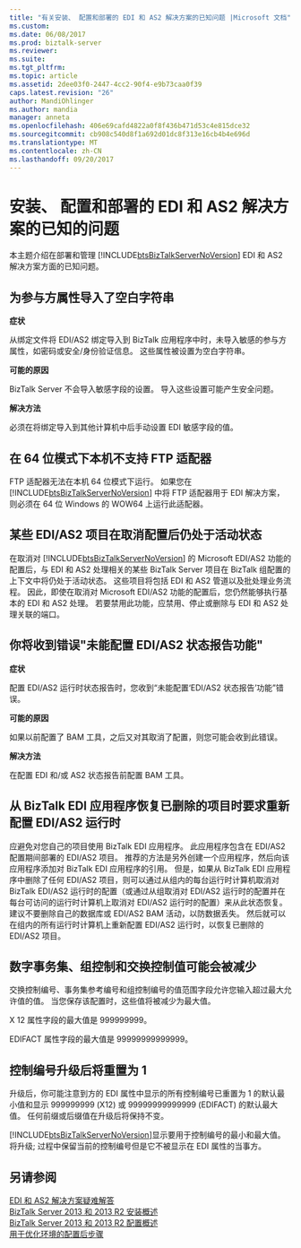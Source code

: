 ```yaml
---
title: "有关安装、 配置和部署的 EDI 和 AS2 解决方案的已知问题 |Microsoft 文档"
ms.custom: 
ms.date: 06/08/2017
ms.prod: biztalk-server
ms.reviewer: 
ms.suite: 
ms.tgt_pltfrm: 
ms.topic: article
ms.assetid: 2dee03f0-2447-4cc2-90f4-e9b73caa0f39
caps.latest.revision: "26"
author: MandiOhlinger
ms.author: mandia
manager: anneta
ms.openlocfilehash: 406e69cafd4822a0f8f436b471d53c4e815dce32
ms.sourcegitcommit: cb908c540d8f1a692d01dc8f313e16cb4b4e696d
ms.translationtype: MT
ms.contentlocale: zh-CN
ms.lasthandoff: 09/20/2017
---
```

# <a name="known-issues-with-installation-configuration-and-deployment-of-edi-and-as2-solutions"></a>安装、 配置和部署的 EDI 和 AS2 解决方案的已知的问题
本主题介绍在部署和管理 [!INCLUDE[btsBizTalkServerNoVersion](../includes/btsbiztalkservernoversion-md.md)] EDI 和 AS2 解决方案方面的已知问题。  
  
## <a name="blank-strings-were-imported-for-party-properties"></a>为参与方属性导入了空白字符串  
 **症状**  
  
 从绑定文件将 EDI/AS2 绑定导入到 BizTalk 应用程序中时，未导入敏感的参与方属性，如密码或安全/身份验证信息。 这些属性被设置为空白字符串。  
  
 **可能的原因**  
  
 BizTalk Server 不会导入敏感字段的设置。 导入这些设置可能产生安全问题。  
  
 **解决方法**  
  
 必须在将绑定导入到其他计算机中后手动设置 EDI 敏感字段的值。  
  
## <a name="ftp-adapter-is-not-supported-natively-in-64-bit-mode"></a>在 64 位模式下本机不支持 FTP 适配器  
 FTP 适配器无法在本机 64 位模式下运行。 如果您在 [!INCLUDE[btsBizTalkServerNoVersion](../includes/btsbiztalkservernoversion-md.md)] 中将 FTP 适配器用于 EDI 解决方案，则必须在 64 位 Windows 的 WOW64 上运行此适配器。  
  
## <a name="some-edias2-artifacts-are-still-active-after-unconfiguring"></a>某些 EDI/AS2 项目在取消配置后仍处于活动状态  
 在取消对 [!INCLUDE[btsBizTalkServerNoVersion](../includes/btsbiztalkservernoversion-md.md)] 的 Microsoft EDI/AS2 功能的配置后，与 EDI 和 AS2 处理相关的某些 BizTalk Server 项目在 BizTalk 组配置的上下文中将仍处于活动状态。 这些项目将包括 EDI 和 AS2 管道以及批处理业务流程。 因此，即使在取消对 Microsoft EDI/AS2 功能的配置后，您仍然能够执行基本的 EDI 和 AS2 处理。 若要禁用此功能，应禁用、停止或删除与 EDI 和 AS2 处理关联的端口。  
  
## <a name="you-receive-the-error-failed-to-configure-edias2-status-reporting-functionalities"></a>你将收到错误"未能配置 EDI/AS2 状态报告功能"  
 **症状**  
  
 配置 EDI/AS2 运行时状态报告时，您收到“未能配置‘EDI/AS2 状态报告’功能”错误。  
  
 **可能的原因**  
  
 如果以前配置了 BAM 工具，之后又对其取消了配置，则您可能会收到此错误。  
  
 **解决方法**  
  
 在配置 EDI 和/或 AS2 状态报告前配置 BAM 工具。  
  
## <a name="recovering-a-deleted-artifact-from-the-biztalk-edi-application-requires-you-to-reconfigure-the-edias2-runtime"></a>从 BizTalk EDI 应用程序恢复已删除的项目时要求重新配置 EDI/AS2 运行时  
 应避免对您自己的项目使用 BizTalk EDI 应用程序。 此应用程序包含在 EDI/AS2 配置期间部署的 EDI/AS2 项目。 推荐的方法是另外创建一个应用程序，然后向该应用程序添加对 BizTalk EDI 应用程序的引用。 但是，如果从 BizTalk EDI 应用程序中删除了任何 EDI/AS2 项目，则可以通过从组内的每台运行时计算机取消对 BizTalk EDI/AS2 运行时的配置（或通过从组取消对 EDI/AS2 运行时的配置并在每台可访问的运行时计算机上取消对 EDI/AS2 运行时的配置）来从此状态恢复。 建议不要删除自己的数据库或 EDI/AS2 BAM 活动，以防数据丢失。 然后就可以在组内的所有运行时计算机上重新配置 EDI/AS2 运行时，以恢复已删除的 EDI/AS2 项目。  
  
## <a name="numeric-transaction-set-group-control-and-interchange-control-values-may-be-truncated"></a>数字事务集、组控制和交换控制值可能会被减少  
 交换控制编号、事务集参考编号和组控制编号的值范围字段允许您输入超过最大允许值的值。 当您保存该配置时，这些值将被减少为最大值。  
  
 X 12 属性字段的最大值是 999999999。  
  
 EDIFACT 属性字段的最大值是 99999999999999。  
  
## <a name="control-numbers-are-reset-to-1-after-upgrade"></a>控制编号升级后将重置为 1  
 升级后，你可能注意到方的 EDI 属性中显示的所有控制编号已重置为 1 的默认最小值和显示 999999999 (X12) 或 99999999999999 (EDIFACT) 的默认最大值。 任何前缀或后缀值在升级后将保持不变。  
  
 [!INCLUDE[btsBizTalkServerNoVersion](../includes/btsbiztalkservernoversion-md.md)]显示要用于控制编号的最小和最大值。 将升级; 过程中保留当前的控制编号但是它不被显示在 EDI 属性的当事方。  
  
## <a name="see-also"></a>另请参阅  
 [EDI 和 AS2 解决方案疑难解答](../core/troubleshooting-edi-and-as2-solutions.md)   
 [BizTalk Server 2013 和 2013 R2 安装概述](http://msdn.microsoft.com/library/8041926c-cfc9-4eaf-9c28-a2c6e8015bc5)   
 [BizTalk Server 2013 和 2013 R2 配置概述](http://msdn.microsoft.com/library/aa58c43f-8f0e-4a5c-89b9-db7b8a852a72)   
 [用于优化环境的配置后步骤](../install-and-config-guides/post-configuration-steps-to-optimize-your-environment.md)